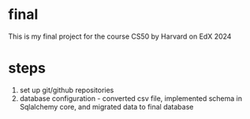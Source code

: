 # final
This is my final project for the course CS50 by Harvard on EdX 2024 

# steps
1. set up git/github repositories
2. database configuration - converted csv file, implemented schema in Sqlalchemy core, and migrated data to final database

